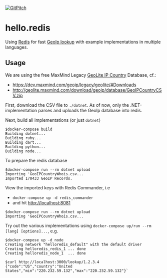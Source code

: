 [![GitPitch](https://gitpitch.com/assets/badge.svg)](https://gitpitch.com/mkoertgen/hello.redis/master)

# hello.redis

Using [Redis](https://redis.io/) for fast [GeoIp lookup](https://en.wikipedia.org/wiki/Geolocation_software) with example implementations in multiple languages.

## Usage

We are using the free MaxMind Legacy [GeoLite IP Country](https://dev.maxmind.com/geoip/legacy/geolite/) Database, cf.:

- https://dev.maxmind.com/geoip/legacy/geolite/#Downloads
- http://geolite.maxmind.com/download/geoip/database/GeoIPCountryCSV.zip

First, download the CSV file to `./dotnet`. As of now, only the .NET-implementation parses and uploads
the GeoIp database into redis.

Next, build all implementations (or just `dotnet`)

```console
$docker-compose build
Building dotnet...
Building ruby...
Building dart...
Building python...
Building node...
```

To prepare the redis database

```console
$docker-compose run --rm dotnet upload
Importing 'GeoIPCountryWhois.csv...
Imported 170433 GeoIP Records.
```

View the imported keys with Redis Commander, i.e

- `docker-compose up -d redis_commander`
- and hit [http://localhost:8081](http://localhost:8081)

```console
$docker-compose run --rm dotnet upload
Importing 'GeoIPCountryWhois.csv...
```

Try out the various implementations using `docker-compose up/run --rm [lang] [options]...`, e.g.

```console
$docker-compose up -d node
Creating network "helloredis_default" with the default driver
Creating helloredis_redis_1 ... done
Creating helloredis_node_1  ... done

$curl http://localhost:3000/lookup/1.2.3.4
{"code":"US","country":"United States","min":"220.232.59.132","max":"220.232.59.132"}`
```
